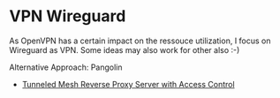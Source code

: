 # VPN Wireguard
As OpenVPN has a certain impact on the ressouce utilization, I focus on Wireguard as VPN. Some ideas may also work for other also :-)

Alternative Approach: Pangolin
- [Tunneled Mesh Reverse Proxy Server with Access Control](https://github.com/fosrl/pangolin)
